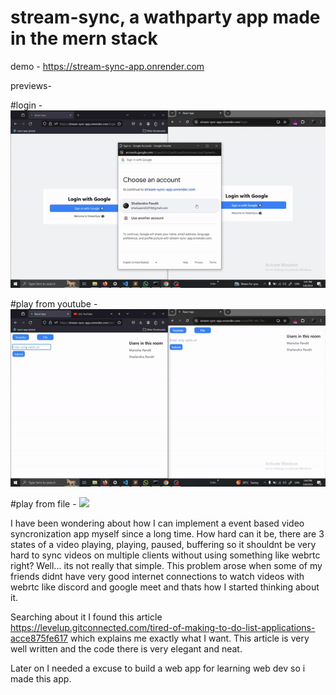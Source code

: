 # stream-sync, a wathparty app made in the mern stack

demo - https://stream-sync-app.onrender.com

previews-

#login - 
![](https://github.com/taketec/stream-sync/blob/main/previews/login.gif)


#play from youtube - 
![](https://github.com/taketec/stream-sync/blob/main/previews/youtube.gif)


#play from file - 
![](https://github.com/taketec/stream-sync/blob/main/previews/file.gif)


I have been wondering about how I can implement a event based video syncronization app myself since a long time. How hard can it be, there are 3 states of a video playing, playing, paused, buffering so it shouldnt be very hard to sync videos on multiple clients without using something like webrtc right? Well... its not really that simple. This problem arose when some of my friends didnt have very good internet connections to watch videos with webrtc like discord and google meet and thats how I started thinking about it. 

Searching about it I found this article https://levelup.gitconnected.com/tired-of-making-to-do-list-applications-acce875fe617 which explains me exactly what I want. This article is very well written and the code there is very elegant and neat.

Later on I needed a excuse to build a web app for learning web dev so i made this app.